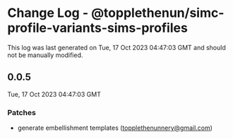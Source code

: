 # Change Log - @topplethenun/simc-profile-variants-sims-profiles

This log was last generated on Tue, 17 Oct 2023 04:47:03 GMT and should not be manually modified.

<!-- Start content -->

## 0.0.5

Tue, 17 Oct 2023 04:47:03 GMT

### Patches

- generate embellishment templates (topplethenunnery@gmail.com)
